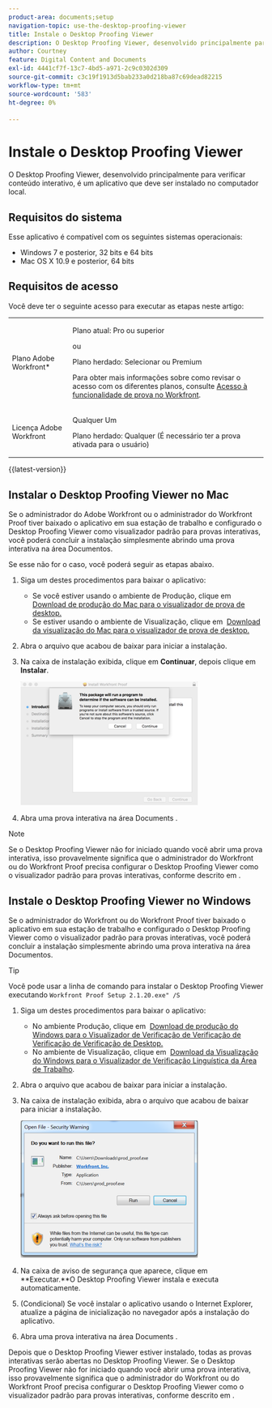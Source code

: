 ```yaml
---
product-area: documents;setup
navigation-topic: use-the-desktop-proofing-viewer
title: Instale o Desktop Proofing Viewer
description: O Desktop Proofing Viewer, desenvolvido principalmente para verificar conteúdo interativo, é um aplicativo que deve ser instalado no computador local.
author: Courtney
feature: Digital Content and Documents
exl-id: 4441cf7f-13c7-4bd5-a971-2c9c0302d309
source-git-commit: c3c19f1913d5bab233a0d218ba87c69dead82215
workflow-type: tm+mt
source-wordcount: '583'
ht-degree: 0%

---
```


# Instale o Desktop Proofing Viewer

O Desktop Proofing Viewer, desenvolvido principalmente para verificar conteúdo interativo, é um aplicativo que deve ser instalado no computador local.

## Requisitos do sistema

Esse aplicativo é compatível com os seguintes sistemas operacionais:

* Windows 7 e posterior, 32 bits e 64 bits
* Mac OS X 10.9 e posterior, 64 bits

## Requisitos de acesso

Você deve ter o seguinte acesso para executar as etapas neste artigo:

<table style="table-layout:auto"> 
 <col> 
 <col> 
 <tbody> 
  <tr> 
   <td role="rowheader">Plano Adobe Workfront*</td> 
   <td> <p>Plano atual: Pro ou superior</p> <p>ou</p> <p>Plano herdado: Selecionar ou Premium</p> <p>Para obter mais informações sobre como revisar o acesso com os diferentes planos, consulte <a href="/help/quicksilver/administration-and-setup/manage-workfront/configure-proofing/access-to-proofing-functionality.md" class="MCXref xref">Acesso à funcionalidade de prova no Workfront</a>.</p> </td> 
  </tr> 
  <tr> 
   <td role="rowheader">Licença Adobe Workfront</td> 
   <td> <p>Qualquer Um</p> <p>Plano herdado: Qualquer (É necessário ter a prova ativada para o usuário)</p> </td> 
  </tr> 
 </tbody> 
</table>

{{latest-version}}

## Instalar o Desktop Proofing Viewer no Mac

Se o administrador do Adobe Workfront ou o administrador do Workfront Proof tiver baixado o aplicativo em sua estação de trabalho e configurado o Desktop Proofing Viewer como visualizador padrão para provas interativas, você poderá concluir a instalação simplesmente abrindo uma prova interativa na área Documentos.

Se esse não for o caso, você poderá seguir as etapas abaixo.

1. Siga um destes procedimentos para baixar o aplicativo:

   * Se você estiver usando o ambiente de Produção, clique em  [Download de produção do Mac para o visualizador de prova de desktop.](https://assets.proofhq.com/nativeviewer/desktop_viewer/Workfront+Proof-2.1.23.pkg)
   * Se estiver usando o ambiente de Visualização, clique em  [Download da visualização do Mac para o visualizador de prova de desktop.](https://assets.preview.proofhq.com/nativeviewer/desktop_viewer/Workfront+Proof+Preview-2.1.23.pkg)

1. Abra o arquivo que acabou de baixar para iniciar a instalação.
1. Na caixa de instalação exibida, clique em **Continuar**, depois clique em **Instalar**.

   ![00000776.png](assets/00000776-350x244.png)

1. Abra uma prova interativa na área Documents .

>[!NOTE]
>
>Se o Desktop Proofing Viewer não for iniciado quando você abrir uma prova interativa, isso provavelmente significa que o administrador do Workfront ou do Workfront Proof precisa configurar o Desktop Proofing Viewer como o visualizador padrão para provas interativas, conforme descrito em .

## Instale o Desktop Proofing Viewer no Windows

Se o administrador do Workfront ou do Workfront Proof tiver baixado o aplicativo em sua estação de trabalho e configurado o Desktop Proofing Viewer como o visualizador padrão para provas interativas, você poderá concluir a instalação simplesmente abrindo uma prova interativa na área Documentos.

>[!TIP]
Você pode usar a linha de comando para instalar o Desktop Proofing Viewer executando `Workfront Proof Setup 2.1.20.exe" /S`

1. Siga um destes procedimentos para baixar o aplicativo:

   * No ambiente Produção, clique em  [Download de produção do Windows para o Visualizador de Verificação de Verificação de Verificação de Verificação de Desktop.](https://assets.proofhq.com/nativeviewer/desktop_viewer/Workfront+Proof+Setup+2.1.23.exe)
   * No ambiente de Visualização, clique em  [Download da Visualização do Windows para o Visualizador de Verificação Linguística da Área de Trabalho](https://assets.preview.proofhq.com/nativeviewer/desktop_viewer/Workfront+Proof+Preview+Setup+2.1.23.exe).

1. Abra o arquivo que acabou de baixar para iniciar a instalação.
1. Na caixa de instalação exibida, abra o arquivo que acabou de baixar para iniciar a instalação.

   ![Screen_Shot_2018-05-02_at_10.56.55_AM.png](assets/screen-shot-2018-05-02-at-10.56.55-am-350x271.png)

1. Na caixa de aviso de segurança que aparece, clique em **Executar.**O Desktop Proofing Viewer instala e executa automaticamente. 
1. (Condicional) Se você instalar o aplicativo usando o Internet Explorer, atualize a página de inicialização no navegador após a instalação do aplicativo.
1. Abra uma prova interativa na área Documents .

Depois que o Desktop Proofing Viewer estiver instalado, todas as provas interativas serão abertas no Desktop Proofing Viewer. Se o Desktop Proofing Viewer não for iniciado quando você abrir uma prova interativa, isso provavelmente significa que o administrador do Workfront ou do Workfront Proof precisa configurar o Desktop Proofing Viewer como o visualizador padrão para provas interativas, conforme descrito em .
